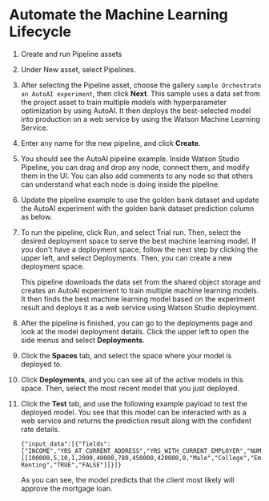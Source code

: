 # Automate the Machine Learning Lifecycle

1. Create and run Pipeline assets

2. Under New asset, select Pipelines.

3. After selecting the Pipeline asset, choose the gallery `sample Orchestrate an AutoAI experiment`, then click **Next**. This sample uses a data set from the project asset to train multiple models with hyperparameter optimization by using AutoAI. It then deploys the best-selected model into production on a web service by using the Watson Machine Learning Service.

4. Enter any name for the new pipeline, and click **Create**.

5. You should see the AutoAI pipeline example. Inside Watson Studio Pipeline, you can drag and drop any node, connect them, and modify them in the UI. You can also add comments to any node so that others can understand what each node is doing inside the pipeline.

6. Update the pipeline example to use the golden bank dataset and update the AutoAI experiment with the golden bank dataset prediction column as below.

7. To run the pipeline, click Run, and select Trial run. Then, select the desired deployment space to serve the best machine learning model. If you don't have a deployment space, follow the next step by clicking the upper left, and select Deployments. Then, you can create a new deployment space. 

    This pipeline downloads the data set from the shared object storage and creates an AutoAI experiment to train multiple machine learning models. It then finds the best machine learning model based on the experiment result and deploys it as a web service using Watson Studio deployment.

8. After the pipeline is finished, you can go to the deployments page and look at the model deployment details. Click the upper left to open the side menus and select **Deployments**.

9. Click the **Spaces** tab, and select the space where your model is deployed to.

10. Click **Deployments**, and you can see all of the active models in this space. Then, select the most recent model that you just deployed.

11. Click the **Test** tab, and use the following example payload to test the deployed model. You see that this model can be interacted with as a web service and returns the prediction result along with the confident rate details.

    ```
    {"input_data":[{"fields":["INCOME","YRS_AT_CURRENT_ADDRESS","YRS_WITH_CURRENT_EMPLOYER","NUMBER_OF_CARDS","CREDITCARD_DEBT","LOAN_AMOUNT","CREDIT_SCORE","PROPERTY_VALUE","AREA_AVG_PRICE","LOANS","GENDER","EDUCATION","EMPLOYMENT_STATUS","MARITAL_STATUS","APPLIEDONLINE","RESIDENCE","COMMERCIAL_CLIENT","COMM_FRAUD_INV"],"values":[[100000,5,10,1,2000,40000,780,450000,420000,0,"Male","College","Employed","Married","YES","Private Renting","TRUE","FALSE"]]}]}
    ```

    As you can see, the model predicts that the client most likely will approve the mortgage loan.